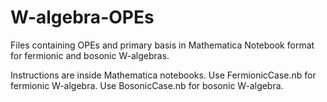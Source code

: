 # W-algebra-OPEs
Files containing OPEs and primary basis in Mathematica Notebook format for fermionic and bosonic W-algebras.

Instructions are inside Mathematica notebooks.
Use FermionicCase.nb for fermionic W-algebra.
Use BosonicCase.nb for bosonic W-algebra.
